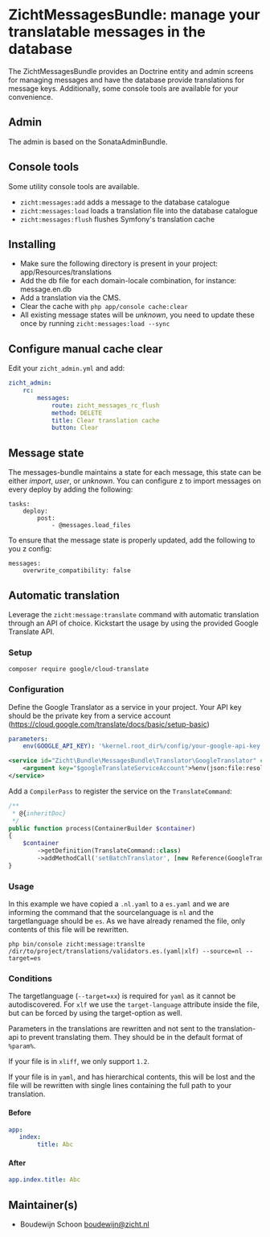 # ZichtMessagesBundle: manage your translatable messages in the database #
The ZichtMessagesBundle provides an Doctrine entity and admin screens 
 for managing messages and have the database provide translations for 
 message keys. Additionally, some console tools are available for your 
 convenience.
 
## Admin ##
The admin is based on the SonataAdminBundle.

## Console tools ##
Some utility console tools are available.

* `zicht:messages:add` adds a message to the database catalogue
* `zicht:messages:load` loads a translation file into the database catalogue
* `zicht:messages:flush` flushes Symfony's translation cache

## Installing ##
* Make sure the following directory is present in your project: app/Resources/translations
* Add the db file for each domain-locale combination, for instance: message.en.db
* Add a translation via the CMS.
* Clear the cache with `php app/console cache:clear`
* All existing message states will be *unknown*, you need to update these once by running
  `zicht:messages:load --sync`

## Configure manual cache clear ##
Edit your `zicht_admin.yml` and add:

```yaml
zicht_admin:
    rc:
        messages:
            route: zicht_messages_rc_flush
            method: DELETE
            title: Clear translation cache
            button: Clear
```

## Message state ##
The messages-bundle maintains a state for each message, this state can
 be either *import*, *user*, or *unknown*.  You can configure z to 
 import messages on every deploy by adding the following:
  
```
tasks:
    deploy:
        post: 
            - @messages.load_files
```

To ensure that the message state is properly updated, add the following
to you z config:

```
messages:
    overwrite_compatibility: false
```

## Automatic translation
Leverage the `zicht:message:translate` command with automatic translation through an API of choice.
Kickstart the usage by using the provided Google Translate API.

### Setup

`composer require google/cloud-translate`

### Configuration
Define the Google Translator as a service in your project. Your API key should be the private key from a service account (https://cloud.google.com/translate/docs/basic/setup-basic)

```yaml
parameters:
    env(GOOGLE_API_KEY): '%kernel.root_dir%/config/your-google-api-key.json'
```
```xml
<service id="Zicht\Bundle\MessagesBundle\Translator\GoogleTranslator" class="Zicht\Bundle\MessagesBundle\Translator\GoogleTranslator">
    <argument key="$googleTranslateServiceAccount">%env(json:file:resolve:GOOGLE_API_KEY)%</argument>
</service>
```

Add a `CompilerPass` to register the service on the `TranslateCommand`:

```php
/**
 * @{inheritDoc}
 */
public function process(ContainerBuilder $container)
{
    $container
        ->getDefinition(TranslateCommand::class)
        ->addMethodCall('setBatchTranslator', [new Reference(GoogleTranslator::class)]);
}
```

### Usage

In this example we have copied a `.nl.yaml` to a `es.yaml` and we are informing the command that the sourcelanguage is `nl` and the
targetlanguage should be `es`. As we have already renamed the file, only contents of this file will be rewritten.

```shell script
php bin/console zicht:message:translte /dir/to/project/translations/validators.es.(yaml|xlf) --source=nl --target=es
```

### Conditions

The targetlanguage (`--target=xx`) is required for `yaml` as it cannot be autodiscovered. 
For `xlf` we use the `target-language` attribute inside the file, but can be forced by using the target-option as well. 

Parameters in the translations are rewritten and not sent to the translation-api to prevent translating them. They should be in the default format of `%param%`.

If your file is in `xliff`, we only support `1.2`.

If your file is in `yaml`, and has hierarchical contents, this will be lost and the file will be rewritten with single lines containing the full path to your translation.

#### Before

```yaml
app:
   index:
        title: Abc
``` 
#### After

```yaml
app.index.title: Abc
```

## Maintainer(s) ##
* Boudewijn Schoon <boudewijn@zicht.nl>
